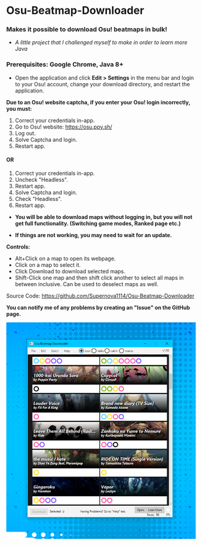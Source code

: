 # Osu-Beatmap-Downloader
### Makes it possible to download Osu! beatmaps in bulk!


* *A little project that I challenged myself to make in order to learn more Java*

### Prerequisites: Google Chrome, Java 8+

* Open the application and click **Edit > Settings** in the menu bar and login to your Osu! account, change your download directory,
and restart the application.

**Due to an Osu! website captcha, if you enter your Osu! login incorrectly, you must:**

1. Correct your credentials in-app.
2. Go to Osu! website: https://osu.ppy.sh/
3. Log out.
4. Solve Captcha and login.
5. Restart app.

#### OR

1. Correct your credentials in-app.
2. Uncheck "Headless".
3. Restart app.
4. Solve Captcha and login.
5. Check "Headless".
6. Restart app.

* **You will be able to download maps without logging in, but you will
not get full functionality. (Switching game modes, Ranked page etc.)**

* **If things are not working, you may need to wait for an update.**

**Controls:**
* Alt+Click on a map to open its webpage.
* Click on a map to select it.
* Click Download to download selected maps.
* Shift-Click one map and then shift click another to select
all maps in between inclusive. Can be used to deselect maps as well.

Source Code: https://github.com/Supernova1114/Osu-Beatmap-Downloader

**You can notify me of any problems by creating an "Issue" on the GitHub page.**

![](repoimages/osubmdl-v1.52.png)

